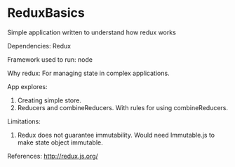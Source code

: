 # ReduxBasics

Simple application written to understand how redux works

Dependencies: Redux

Framework used to run: node

Why redux:
For managing state in complex applications.

App explores:
1. Creating simple store.
2. Reducers and combineReducers. With rules for using combineReducers. 

Limitations:
1. Redux does not guarantee immutability. Would need Immutable.js to make state object immutable.

References:
http://redux.js.org/
